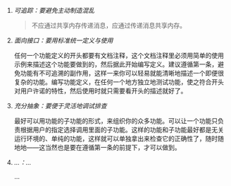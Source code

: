 
1.  *可追踪：要避免主动制造混乱*
    
    > 不应通过共享内存传递消息，应通过传递消息共享内存。
    
2.  *面向接口：要用标准统一定义与使用*
    
    任何一个功能定义的开头都要有文档注释，这个文档注释里必须用简单的使用示例来描述这个功能要做到的，然后据此开始编写定义。建议遵循第一条，避免功能有不可追溯的副作用，这样一来你可以轻易就能清晰地描述一个即便很复杂的功能。编写功能定义，在任何一个地方独立地测试功能，使之符合开头对用户许诺的特性，然后使用时就只需要看开头的描述就好了。
    
3.  *充分抽象：要便于灵活地调试排查*
    
    最好可以用功能的子功能的形式，来组织你的众多功能。可以让一个功能只负责根据用户的指定选择调用里面的子功能。这样的功能和子功能最好都是无关运行环境的、单纯的功能，这样就可以单独拿出来检查它的正确性了，随时随地地——这当然也是要在遵循第一条的前提下，才可以做到。
    
4.  *...：...*
    
    ...
    
